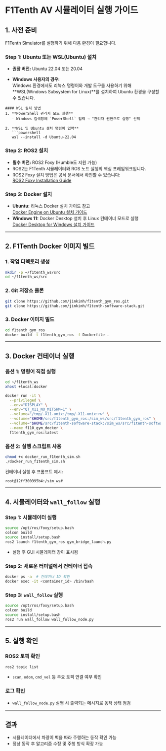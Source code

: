 # F1Tenth AV 시뮬레이터 실행 가이드

## 1. 사전 준비

F1Tenth Simulator를 실행하기 위해 다음 환경이 필요합니다.

### Step 1: Ubuntu 또는 WSL(Ubuntu) 설치
- **권장 버전:** Ubuntu 22.04 또는 20.04

- **Windows 사용자의 경우:**  
  Windows 환경에서도 리눅스 명령어와 개발 도구를 사용하기 위해 **WSL(Windows Subsystem for Linux)**를 설치하여 Ubuntu 환경을 구성할 수 있습니다.

```
#### WSL 설치 방법
1. **PowerShell 관리자 모드 실행**  
   - Windows 검색창에 `PowerShell` 입력 → "관리자 권한으로 실행" 선택

2. **WSL 및 Ubuntu 설치 명령어 입력**
   ```powershell
   wsl --install -d Ubuntu-22.04
```

### Step 2: ROS2 설치
- **필수 버전:** ROS2 Foxy (Humble도 지원 가능)
- ROS2는 F1Tenth 시뮬레이터와 ROS 노드 실행의 핵심 프레임워크입니다.
- ROS2 Foxy 설치 방법은 공식 문서에서 확인할 수 있습니다:  
  [ROS2 Foxy Installation Guide](https://docs.ros.org/en/foxy/Installation.html)


### Step 3: Docker 설치
- **Ubuntu:** 리눅스 Docker 설치 가이드 참고  
  [Docker Engine on Ubuntu 설치 가이드](https://docs.docker.com/engine/install/ubuntu/)
- **Windows 11:** Docker Desktop 설치 후 Linux 컨테이너 모드로 실행  
  [Docker Desktop for Windows 설치 가이드](https://docs.docker.com/desktop/install/windows-install/)

---

## 2. F1Tenth Docker 이미지 빌드

### 1. 작업 디렉토리 생성
```bash
mkdir -p ~/f1tenth_ws/src
cd ~/f1tenth_ws/src
````

### 2. Git 저장소 클론

```bash
git clone https://github.com/jinkimh/f1tenth_gym_ros.git
git clone https://github.com/jinkimh/f1tenth-software-stack.git
```

### 3. Docker 이미지 빌드

```bash
cd f1tenth_gym_ros
docker build -t f1tenth_gym_ros -f Dockerfile .
```

---

## 3. Docker 컨테이너 실행

### 옵션 1: 명령어 직접 실행

```bash
cd ~/f1tenth_ws
xhost +local:docker

docker run -it \
  --privileged \
  --env="DISPLAY" \
  --env="QT_X11_NO_MITSHM=1" \
  --volume="/tmp/.X11-unix:/tmp/.X11-unix:rw" \
  --volume="$HOME/src/f1tenth_gym_ros:/sim_ws/src/f1tenth_gym_ros" \
  --volume="$HOME/src/f1tenth-software-stack:/sim_ws/src/f1tenth-software-stack" \
  --name f110_gym_docker \
  f1tenth_gym_ros:latest
```

### 옵션 2: 실행 스크립트 사용

```bash
chmod +x docker_run_f1tenth_sim.sh
./docker_run_f1tenth_sim.sh
```

컨테이너 실행 후 프롬프트 예시:

```
root@12ff300395b4:/sim_ws#
```

---

## 4. 시뮬레이터와 `wall_follow` 실행

### Step 1: 시뮬레이터 실행

```bash
source /opt/ros/foxy/setup.bash
colcon build
source install/setup.bash
ros2 launch f1tenth_gym_ros gym_bridge_launch.py
```

* 실행 후 GUI 시뮬레이터 창이 표시됨

### Step 2: 새로운 터미널에서 컨테이너 접속

```bash
docker ps -a  # 컨테이너 ID 확인
docker exec -it <container_id> /bin/bash
```

### Step 3: `wall_follow` 실행

```bash
source /opt/ros/foxy/setup.bash
colcon build
source install/setup.bash
ros2 run wall_follow wall_follow_node.py
```

---

## 5. 실행 확인

### ROS2 토픽 확인

```bash
ros2 topic list
```

* `scan`, `odom`, `cmd_vel` 등 주요 토픽 연결 여부 확인

### 로그 확인

* `wall_follow_node.py` 실행 시 출력되는 메시지로 동작 상태 점검

---

## 결과

* 시뮬레이터에서 차량이 벽을 따라 주행하는 동작 확인 가능
* 정상 동작 후 알고리즘 수정 및 주행 방식 확장 가능

```

